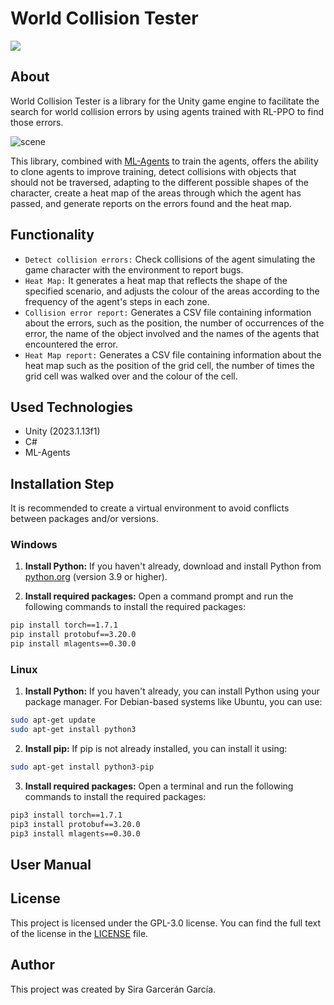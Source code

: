 # World Collision Tester
  <p align="left">
   <img src="https://img.shields.io/badge/STATUS-EN%20DESAROLLO-green">
   </p>
   
## About
World Collision Tester is a library for the Unity game engine to facilitate the search for world collision errors by using agents trained with RL-PPO to find those errors.

![scene](https://github.com/TheLeshuga/WorldCollisionTester/assets/72620125/7c7422b1-8882-47bf-b4d5-e3372a55ccf4)

This library, combined with [ML-Agents](https://github.com/Unity-Technologies/ml-agents) to train the agents, offers the ability to clone agents to improve training, detect collisions with objects that should not be traversed, adapting to the different possible shapes of the character, create a heat map of the areas through which the agent has passed, and generate reports on the errors found and the heat map.

## Functionality 
- ```Detect collision errors:``` Check collisions of the agent simulating the game character with the environment to report bugs.
- ```Heat Map:``` It generates a heat map that reflects the shape of the specified scenario, and adjusts the colour of the areas according to the frequency of the agent's steps in each zone.
- ```Collision error report:``` Generates a CSV file containing information about the errors, such as the position, the number of occurrences of the error, the name of the object involved and the names of the agents that encountered the error.
- ```Heat Map report:``` Generates a CSV file containing information about the heat map such as the position of the grid cell, the number of times the grid cell was walked over and the colour of the cell.

## Used Technologies

- Unity (2023.1.13f1)
- C#
- ML-Agents

## Installation Step
It is recommended to create a virtual environment to avoid conflicts between packages and/or versions. 

### Windows
1. **Install Python:** If you haven't already, download and install Python from [python.org](https://www.python.org/downloads/) (version 3.9 or higher).

2. **Install required packages:** Open a command prompt and run the following commands to install the required packages:

```bash
pip install torch==1.7.1
pip install protobuf==3.20.0
pip install mlagents==0.30.0
```

### Linux

1. **Install Python:** If you haven't already, you can install Python using your package manager. For Debian-based systems like Ubuntu, you can use:

```bash
sudo apt-get update
sudo apt-get install python3
```

2. **Install pip:** If pip is not already installed, you can install it using:

```bash
sudo apt-get install python3-pip
```

3. **Install required packages:** Open a terminal and run the following commands to install the required packages:

```bash
pip3 install torch==1.7.1
pip3 install protobuf==3.20.0
pip3 install mlagents==0.30.0
```

## User Manual
## License
This project is licensed under the GPL-3.0 license. You can find the full text of the license in the [LICENSE](LICENSE) file.
## Author
This project was created by Sira Garcerán García.
